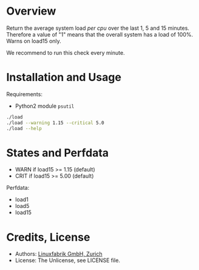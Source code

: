 # Overview

Return the average system load _per cpu_ over the last 1, 5 and 15 minutes. Therefore a value of "1" means that the overall system has a load of 100%. Warns on load15 only.

We recommend to run this check every minute.


# Installation and Usage

Requirements:
* Python2 module `psutil`

```bash
./load
./load --warning 1.15 --critical 5.0
./load --help
```


# States and Perfdata

* WARN if load15 >= 1.15 (default)
* CRIT if load15 >= 5.00 (default)

Perfdata:

* load1
* load5
* load15


# Credits, License

* Authors: [Linuxfabrik GmbH, Zurich](https://www.linuxfabrik.ch)
* License: The Unlicense, see LICENSE file.